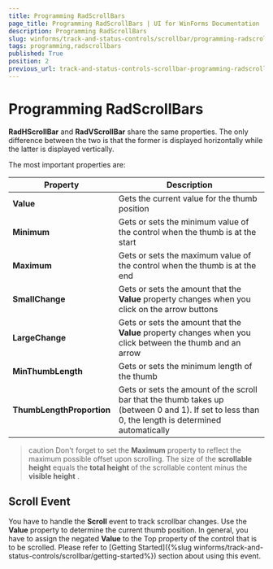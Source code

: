 ```yaml
---
title: Programming RadScrollBars
page_title: Programming RadScrollBars | UI for WinForms Documentation
description: Programming RadScrollBars
slug: winforms/track-and-status-controls/scrollbar/programming-radscrollbars
tags: programming,radscrollbars
published: True
position: 2
previous_url: track-and-status-controls-scrollbar-programming-radscrollbars
---
```


# Programming RadScrollBars

__RadHScrollBar__ and __RadVScrollBar__ share the same properties. The only difference between the two is that the former is displayed horizontally while the latter is displayed vertically.

The most important properties are:

|Property|Description|
|-----|-----|
| __Value__ |Gets the current value for the thumb position|
| __Minimum__ |Gets or sets the minimum value of the control when the thumb is at the start|
| __Maximum__ |Gets or sets the maximum value of the control when the thumb is at the end|
| __SmallChange__ |Gets or sets the amount that the __Value__ property changes when you click on the arrow buttons|
| __LargeChange__ |Gets or sets the amount that the __Value__ property changes when you click between the thumb and an arrow|
| __MinThumbLength__ |Gets or sets the minimum length of the thumb|
| __ThumbLengthProportion__ |Gets or sets the amount of the scroll bar that the thumb takes up (between 0 and 1). If set to less than 0, the length is determined automatically|

>caution Don't forget to set the __Maximum__ property to reflect the maximum possible offset upon scrolling. The size of the __scrollable height__ equals the __total height__ of the scrollable content minus the __visible height__ .
>


## Scroll Event

You have to handle the __Scroll__ event to track scrollbar changes. Use the __Value__ property to determine the current thumb position. In general, you have to assign the negated __Value__ to the Top property of the control that is to be scrolled. Please refer to [Getting Started]({%slug winforms/track-and-status-controls/scrollbar/getting-started%}) section about using this event.
